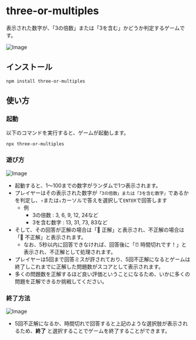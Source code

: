 # three-or-multiples

表示された数字が、「3の倍数」または「3を含む」かどうか判定するゲームです。

![Image](https://github.com/user-attachments/assets/158120ad-95d4-4617-890a-682a7f978ba8)

## インストール

```
npm install three-or-multiples
```

## 使い方

### 起動

以下のコマンドを実行すると、ゲームが起動します。

```
npx three-or-multiples
```

### 遊び方

![Image](https://github.com/user-attachments/assets/092c4094-c9ec-4765-b750-f808799c3ecd)

- 起動すると、1～100までの数字がランダムで1つ表示されます。
- プレイヤーはその表示された数字が`「3の倍数」または「3を含む数字」`であるかを判定し、`↑`または`↓`カーソルで答えを選択して`ENTER`で回答します
  - 例
    - 3の倍数 : 3, 6, 9, 12, 24など
    - 3を含む数字 : 13, 31, 73, 83など
- そして、その回答が正解の場合は「🙆 正解」と表示され、不正解の場合は「🙅 不正解」と表示されます。
  - なお、5秒以内に回答できなければ、回答後に「⏰ 時間切れです！」と表示され、不正解として処理されます。
- プレイヤーは5回まで回答ミスが許されており、5回不正解になるとゲームは終了しこれまでに正解した問題数がスコアとして表示されます。
- 多くの問題数を正解するほど良い評価ということになるため、いかに多くの問題を正解できるか挑戦してください。

### 終了方法

![Image](https://github.com/user-attachments/assets/0bfda5b7-4326-4d91-a0f1-0ea7efee8d78)

- 5回不正解になるか、時間切れで回答すると上記のような選択肢が表示されるため、**終了** と選択することでゲームを終了することができます。
